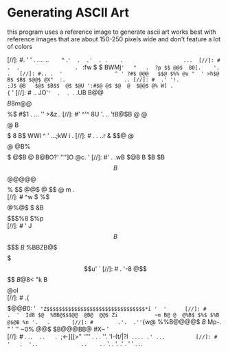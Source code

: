 # Generating ASCII Art
this program uses a reference image to generate ascii art
works best with reference images that are about 150-250 pixels wide and don't feature a lot of colors

[//]: #. '  '                   .  . ..   ..  `   `  ^  .` '  .  .'  . .    .    `   `                 ... 
[//]: #    .  .                  .  ` :fw   $ $ BWMj`'   "   .  ?p $$ @@$  80[.    '.                   .  
[//]: #.. .  '                 ^ ' ?#$ @@@   $$@ $%% @u "  ' >h$@  B$ $B$ $@@$ @X"  :.                   ..
[//]: #  .' '!.                 ;J$ @B   $@$ $B$$  @$ $@U ':#$@ @$ $@  @  $@@$ @% W] .                 {` '
[//]: # ..   JO'` '  .  .  `. .UB B@@ $$$$$$$$$$$$$$$$$B 8m@  @$$$$$$$$$$$$$$$$$%$ #$1  .     ... '' >&z.. 
[//]: #'   ^'^ 8U  '. ..    'tB@$B  @ @$$$$$$$$$$$$$$$$@$%$  B$$$$$$$$$$$$$$$$$ 8 B$ WWl  ^  '  ...;kW i . 
[//]: # . . ..r $%@f"  .  ?a$&  $$$@$ @$$$$$$$$$$$$$$$$ @ @B% $$$$$$$$$$$$$$$$$ @$B @ B@BO?' ''"]O   @c. ' 
[//]: #' .    .wB  $@B B $B $B $$$$$$B $$$$$$$$$$$$$$$$$$@@@@@ $$$$$$$$$$$$$$$$% $$ $@$@$ $%$ @ $$ @ m .   
[//]: #        ^w $ %$ $$$$$$$$$$$$$$$$$$$$$$$$ @%@$   $ &B$$ $$$$$$$$$$$$$$$$$$$$$$$$$$$$$$$$$%8 $%p      
[//]: #        ' J $$ B$$$$$$$$$$$$$$$$$$$$$$$$$ $B$   %BBZB@$ $$$$$$$$$$$$$$$$$$$$$$$$$$$$$$$$ $$$u' `    
[//]: #        . '-8  @$$$$$$$$$$$$$$$$$$$$$$$$$%$ $B@$8<  "k B$$$$$$$$$$$$$$$$$$$$$$$$$$$$$$$$ @oI        
[//]: #            .{ $$$$$$$$$$$$$$$$$$$$$$$$$$@ @B$0: ' `  "Z$$$$$$$$$$$$$$$$$$$$$$$$$$$$$$$$*i '  '     
[//]: #         .  '  Id8 $@  %BB@$$$@@  @B@  @@$ Zi            ~m B@ @  @%B$ $%$ $%B  @$@B %n '.   .      
[//]: #        .'.  .'' `{w@ %%B@@@@$  $B$  Mp-. "  '           '' ~0%  @@$ $B@@@BB@   #X~  '             
[//]: #          .  .`.  ..   . `;<-][[>"  ''''     .           .  .  ''. 'I-(t\/|?I`  .... .' ...         
[//]: #        '   .  '..              ..    .. `  '. .         '. .'   .              '  '   .    ..      
